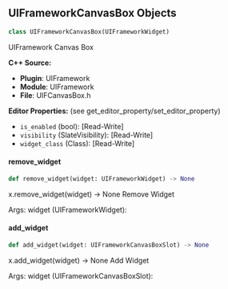 ## UIFrameworkCanvasBox Objects

```python
class UIFrameworkCanvasBox(UIFrameworkWidget)
```

UIFramework Canvas Box

**C++ Source:**

- **Plugin**: UIFramework
- **Module**: UIFramework
- **File**: UIFCanvasBox.h

**Editor Properties:** (see get_editor_property/set_editor_property)

- ``is_enabled`` (bool):  [Read-Write]
- ``visibility`` (SlateVisibility):  [Read-Write]
- ``widget_class`` (Class):  [Read-Write]

<a id="unreal.UIFrameworkCanvasBox.remove_widget"></a>

#### remove_widget

```python
def remove_widget(widget: UIFrameworkWidget) -> None
```

x.remove_widget(widget) -> None
Remove Widget

Args:
    widget (UIFrameworkWidget):

<a id="unreal.UIFrameworkCanvasBox.add_widget"></a>

#### add_widget

```python
def add_widget(widget: UIFrameworkCanvasBoxSlot) -> None
```

x.add_widget(widget) -> None
Add Widget

Args:
    widget (UIFrameworkCanvasBoxSlot):

<a id="unreal.UIFrameworkColorBlock"></a>